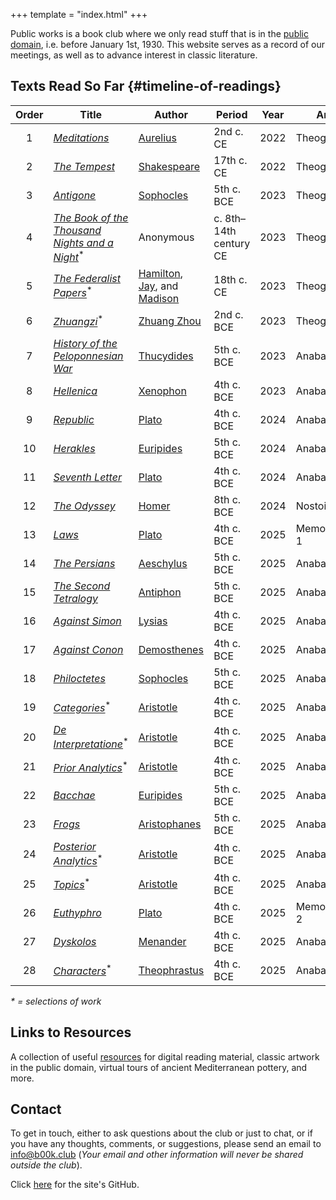 +++
template = "index.html"
+++

<!-- Note no '#' level title, because that title is style independently -->

Public works is a book club where we only read stuff that is in the [public domain](https://en.wikipedia.org/wiki/Public_domain_in_the_United_States), i.e. before January 1st, 1930. This website serves as a record of our meetings, as well as to advance interest in classic literature.

<!-- Note the `{#timeline-of-readings}` is used to style the table -->

## Texts Read So Far {#timeline-of-readings}

| Order | Title                                                                                                                                   | Author                                                                                                                                                                  | Period                 | Year | Arc           | Note                                                                             |
| :---: | --------------------------------------------------------------------------------------------------------------------------------------- | ----------------------------------------------------------------------------------------------------------------------------------------------------------------------- | ---------------------- | ---- | ------------- | -------------------------------------------------------------------------------- |
|   1   | [_Meditations_](https://en.wikipedia.org/wiki/Meditations)                                                                              | [Aurelius](https://en.wikipedia.org/wiki/Marcus_Aurelius)                                                                                                               | 2nd c. CE              | 2022 | Theogony 1    |
|   2   | [_The Tempest_](https://en.wikipedia.org/wiki/The_Tempest)                                                                              | [Shakespeare](https://en.wikipedia.org/wiki/William_Shakespeare)                                                                                                        | 17th c. CE             | 2022 | Theogony 1    |
|   3   | [_Antigone_](<https://en.wikipedia.org/wiki/Antigone_(Sophocles_play)>)                                                                 | [Sophocles](https://en.wikipedia.org/wiki/Sophocles)                                                                                                                    | 5th c. BCE             | 2023 | Theogony 1    |
|   4   | [_The Book of the Thousand Nights and a Night_](https://en.wikipedia.org/wiki/The_Book_of_the_Thousand_Nights_and_a_Night)<sup>\*</sup> | Anonymous                                                                                                                                                               | c. 8th–14th century CE | 2023 | Theogony 2    | trans. [Burton](https://en.wikipedia.org/wiki/Richard_Francis_Burton) 19th c. CE |
|   5   | [_The Federalist Papers_](https://en.wikipedia.org/wiki/The_Federalist_Papers)<sup>\*</sup>                                             | [Hamilton](https://en.wikipedia.org/wiki/Alexander_Hamilton), [Jay](https://en.wikipedia.org/wiki/John_Jay), and [Madison](https://en.wikipedia.org/wiki/James_Madison) | 18th c. CE             | 2023 | Theogony 2    |
|   6   | [_Zhuangzi_](<https://en.wikipedia.org/wiki/Zhuangzi_(book)>)<sup>\*</sup>                                                              | [Zhuang Zhou](https://en.wikipedia.org/wiki/Zhuang_Zhou)                                                                                                                | 2nd c. BCE             | 2023 | Theogony 2    |
|   7   | [_History of the Peloponnesian War_](https://en.wikipedia.org/wiki/History_of_the_Peloponnesian_War)                                    | [Thucydides](https://en.wikipedia.org/wiki/Thucydides)                                                                                                                  | 5th c. BCE             | 2023 | Anabasis 1    |
|   8   | [_Hellenica_](https://en.wikipedia.org/wiki/Hellenica)                                                                                  | [Xenophon](https://en.wikipedia.org/wiki/Xenophon)                                                                                                                      | 4th c. BCE             | 2023 | Anabasis 1    |
|   9   | [_Republic_](<https://en.wikipedia.org/wiki/Republic_(Plato)>)                                                                          | [Plato](https://en.wikipedia.org/wiki/Plato)                                                                                                                            | 4th c. BCE             | 2024 | Anabasis 2    |
|  10   | [_Herakles_](<https://en.wikipedia.org/wiki/Herakles_(Euripides)>)                                                                      | [Euripides](https://en.wikipedia.org/wiki/Euripides)                                                                                                                    | 5th c. BCE             | 2024 | Anabasis 2    |
|  11   | [_Seventh Letter_](https://en.wikipedia.org/wiki/Seventh_Letter)                                                                        | [Plato](https://en.wikipedia.org/wiki/Plato)                                                                                                                            | 4th c. BCE             | 2024 | Anabasis 2    |
|  12   | [_The Odyssey_](https://en.wikipedia.org/wiki/Odyssey)                                                                                  | [Homer](https://en.wikipedia.org/wiki/Homer)                                                                                                                            | 8th c. BCE             | 2024 | Nostoi 1      |
|  13   | [_Laws_](<https://en.wikipedia.org/wiki/Laws_(dialogue)>)                                                                               | [Plato](https://en.wikipedia.org/wiki/Plato)                                                                                                                            | 4th c. BCE             | 2025 | Memorabilia 1 |
|  14   | [_The Persians_](https://en.wikipedia.org/wiki/The_Persians)                                                                            | [Aeschylus](https://en.wikipedia.org/wiki/Aeschylus)                                                                                                                    | 5th c. BCE             | 2025 | Anabasis 3    |
|  15   | [_The Second Tetralogy_](<https://en.wikipedia.org/wiki/Antiphon_(orator)#List_of_extant_speeches>)                                     | [Antiphon](<https://en.wikipedia.org/wiki/Antiphon_(orator)>)                                                                                                           | 5th c. BCE             | 2025 | Anabasis 3    | Antiphon 3                                                                       |
|  16   | [_Against Simon_](https://en.wikipedia.org/wiki/Against_Simon)                                                                          | [Lysias](https://en.wikipedia.org/wiki/Lysias)                                                                                                                          | 4th c. BCE             | 2025 | Anabasis 3    | Lysias 3                                                                         |
|  17   | [_Against Conon_](https://en.wikipedia.org/wiki/Demosthenes#Works_and_transmission)                                                     | [Demosthenes](https://en.wikipedia.org/wiki/Demosthenes)                                                                                                                | 4th c. BCE             | 2025 | Anabasis 3    | Demosthenes 54                                                                   |
|  18   | [_Philoctetes_](https://en.wikipedia.org/wiki/Philoctetes)                                                                              | [Sophocles](https://en.wikipedia.org/wiki/Sophocles)                                                                                                                    | 5th c. BCE             | 2025 | Anabasis 3    |
|  19   | [_Categories_](<https://en.wikipedia.org/wiki/Categories_(Aristotle)>)<sup>\*</sup>                                                     | [Aristotle](https://en.wikipedia.org/wiki/Aristotle)                                                                                                                    | 4th c. BCE             | 2025 | Anabasis 3    |
|  20   | [_De Interpretatione_](https://en.wikipedia.org/wiki/On_Interpretation)<sup>\*</sup>                                                    | [Aristotle](https://en.wikipedia.org/wiki/Aristotle)                                                                                                                    | 4th c. BCE             | 2025 | Anabasis 3    |
|  21   | [_Prior Analytics_](https://en.wikipedia.org/wiki/Prior_Analytics)<sup>\*</sup>                                                         | [Aristotle](https://en.wikipedia.org/wiki/Aristotle)                                                                                                                    | 4th c. BCE             | 2025 | Anabasis 3    |
|  22   | [_Bacchae_](https://en.wikipedia.org/wiki/The_Bacchae)                                                                                  | [Euripides](https://en.wikipedia.org/wiki/Euripides)                                                                                                                    | 5th c. BCE             | 2025 | Anabasis 3    |
|  23   | [_Frogs_](https://en.wikipedia.org/wiki/The_Frogs)                                                                                      | [Aristophanes](https://en.wikipedia.org/wiki/Aristophanes)                                                                                                              | 5th c. BCE             | 2025 | Anabasis 3    |
|  24   | [_Posterior Analytics_](https://en.wikipedia.org/wiki/Posterior_Analytics)<sup>\*</sup>                                                 | [Aristotle](https://en.wikipedia.org/wiki/Aristotle)                                                                                                                    | 4th c. BCE             | 2025 | Anabasis 3    |
|  25   | [_Topics_](<https://en.wikipedia.org/wiki/Topics_(Aristotle)>)<sup>\*</sup>                                                             | [Aristotle](https://en.wikipedia.org/wiki/Aristotle)                                                                                                                    | 4th c. BCE             | 2025 | Anabasis 3    |
|  26   | [_Euthyphro_](https://en.wikipedia.org/wiki/Euthyphro)                                                                                  | [Plato](https://en.wikipedia.org/wiki/Plato)                                                                                                                            | 4th c. BCE             | 2025 | Memorabilia 2 |
|  27   | [_Dyskolos_](https://en.wikipedia.org/wiki/Dyskolos)                                                                                    | [Menander](https://en.wikipedia.org/wiki/Menander)                                                                                                                      | 4th c. BCE             | 2025 | Anabasis 3    |
|  28   | [_Characters_](https://en.wikipedia.org/wiki/Theophrastus#On_moral_characters)<sup>\*</sup>                                             | [Theophrastus](https://en.wikipedia.org/wiki/Theophrastus)                                                                                                              | 4th c. BCE             | 2025 | Anabasis 3    |

_\* = selections of work_

<!-- (Note: in draft)

## Public Sectors

Below is an ongoing list of "sectors" that organize information, thematically, spanning many works and even time periods. ( `*`  indicates current sector)

1. \* [Foundations of Antiquity](/sectors/foundations-of-antiquity) - from Homer to Aristotle, understanding the context of the ancient world, and how it pertains to today

-->

## Links to Resources

A collection of useful [resources](/resources) for digital reading material, classic artwork in the public domain, virtual tours of ancient Mediterranean pottery, and more.

## Contact

To get in touch, either to ask questions about the club or just to chat, or if you have any thoughts, comments, or suggestions, please send an email to [info@b00k.club](mailto:info@b00k.club) (_Your email and other information will never be shared outside the club_).

Click [here](https://github.com/PublicWorksBookClub/b00k.club) for the site's GitHub.

